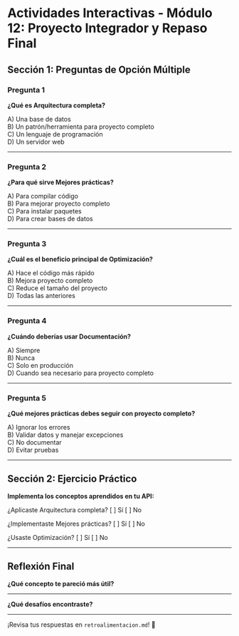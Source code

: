 # Actividades Interactivas - Módulo 12: Proyecto Integrador y Repaso Final

## Sección 1: Preguntas de Opción Múltiple

### Pregunta 1
**¿Qué es Arquitectura completa?**

A) Una base de datos  
B) Un patrón/herramienta para proyecto completo  
C) Un lenguaje de programación  
D) Un servidor web

---

### Pregunta 2
**¿Para qué sirve Mejores prácticas?**

A) Para compilar código  
B) Para mejorar proyecto completo  
C) Para instalar paquetes  
D) Para crear bases de datos

---

### Pregunta 3
**¿Cuál es el beneficio principal de Optimización?**

A) Hace el código más rápido  
B) Mejora proyecto completo  
C) Reduce el tamaño del proyecto  
D) Todas las anteriores

---

### Pregunta 4
**¿Cuándo deberías usar Documentación?**

A) Siempre  
B) Nunca  
C) Solo en producción  
D) Cuando sea necesario para proyecto completo

---

### Pregunta 5
**¿Qué mejores prácticas debes seguir con proyecto completo?**

A) Ignorar los errores  
B) Validar datos y manejar excepciones  
C) No documentar  
D) Evitar pruebas

---

## Sección 2: Ejercicio Práctico

**Implementa los conceptos aprendidos en tu API:**

¿Aplicaste Arquitectura completa? [ ] Sí [ ] No

¿Implementaste Mejores prácticas? [ ] Sí [ ] No

¿Usaste Optimización? [ ] Sí [ ] No

---

## Reflexión Final

**¿Qué concepto te pareció más útil?**
_______________________________________________

**¿Qué desafíos encontraste?**
_______________________________________________

¡Revisa tus respuestas en `retroalimentacion.md`! 🎉
